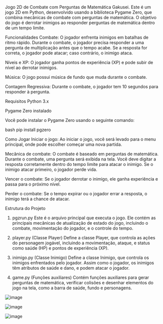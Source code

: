 Jogo 2D de Combate com Perguntas de Matemática Gakusei.
Este é um jogo 2D em Python, desenvolvido usando a biblioteca Pygame Zero, que combina mecânicas de combate com perguntas de matemática. O objetivo do jogo é derrotar inimigos ao responder perguntas de matemática dentro de um tempo limite.

Funcionalidades
Combate: O jogador enfrenta inimigos em batalhas de ritmo rápido. Durante o combate, o jogador precisa responder a uma pergunta de multiplicação antes que o tempo acabe. Se a resposta for correta, o jogador pode atacar; caso contrário, o inimigo ataca.

Níveis e XP: O jogador ganha pontos de experiência (XP) e pode subir de nível ao derrotar inimigos.

Música: O jogo possui música de fundo que muda durante o combate.

Contagem Regressiva: Durante o combate, o jogador tem 10 segundos para responder à pergunta.

Requisitos
Python 3.x

Pygame Zero instalado

Você pode instalar o Pygame Zero usando o seguinte comando:

bash
pip install pgzero


Como Jogar
Iniciar o jogo: Ao iniciar o jogo, você será levado para o menu principal, onde pode escolher começar uma nova partida.

Mecânica de combate: O combate é baseado em perguntas de matemática. Durante o combate, uma pergunta será exibida na tela. Você deve digitar a resposta corretamente dentro do tempo limite para atacar o inimigo. Se o inimigo atacar primeiro, o jogador perde vida.

Vencer o combate: Se o jogador derrotar o inimigo, ele ganha experiência e passa para o próximo nível.

Perder o combate: Se o tempo expirar ou o jogador errar a resposta, o inimigo terá a chance de atacar.

Estrutura do Projeto
1. pgzrun.py
Este é o arquivo principal que executa o jogo. Ele contém as principais mecânicas de atualização de estado do jogo, incluindo o combate, movimentação do jogador, e o controle do tempo.

2. player.py (Classe Player)
Define a classe Player, que controla as ações do personagem jogável, incluindo a movimentação, ataque, e status como saúde (HP) e pontos de experiência (XP).

3. inimigo.py (Classe Inimigo)
Define a classe Inimigo, que controla os inimigos enfrentados pelo jogador. Assim como o jogador, os inimigos têm atributos de saúde e dano, e podem atacar o jogador.

4. game.py (Funções auxiliares)
Contém funções auxiliares para gerar perguntas de matemática, verificar colisões e desenhar elementos do jogo na tela, como a barra de saúde, fundo e personagens.

![image](https://github.com/user-attachments/assets/c40e89a1-3796-42ae-ade8-357139f515e0)

![image](https://github.com/user-attachments/assets/98b69a9a-addf-4527-95df-3c6165831bc2)

![image](https://github.com/user-attachments/assets/48017489-8368-448b-ab18-fce13adc6c43)



